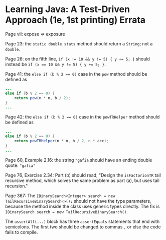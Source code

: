 # Learning Java: A Test-Driven Approach (1e, 1st printing) Errata

Page vii: expose => exposure

Page 23: the `static double stats` method should return a `String`; not a `double`.

Page 26: on the fifth line, `if (x != 10 && y != 5) { y += 5; }` should instead be `if (x == 10 && y != 5) { y += 5; }`.

Page 41: the `else if (b % 2 == 0)` case in the `pow` method should be defined as

```Java
...
else if (b % 2 == 0) {
    return pow(n * n, b / 2);
}
...
```

Page 42: the `else if (b % 2 == 0)` case in the `powTRHelper` method should be defined as

```Java
...
else if (b % 2 == 0) {
    return powTRHelper(n * n, b / 2, n * acc);
}
...
```

Page 60, Example 2.16: the string `"gafia` should have an ending double quote: `"gafia"`

Page 76, Exercise 2.34: Part (b) should read, "Design the `isFactorionTR` tail recursive method, which solves the same problem as part (a), but uses tail recursion."

Page 367:
The `IBinarySearch<Integer> search = new TailRecursiveBinarySearch<>();` should not have the type parameters, because the method inside the class uses generic types directly. The fix is `IBinarySearch search = new TailRecursiveBinarySearch()`.

The `assertAll(...)` block has three `assertEquals` statements that end with semicolons. The first two should be changed to commas `,` or else the code fails to compile.
